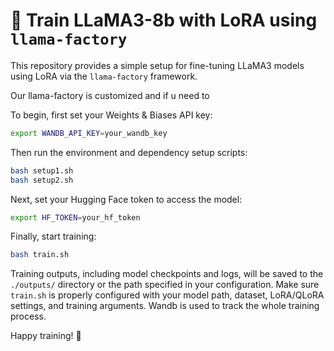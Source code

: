 # 🚀 Train LLaMA3-8b with LoRA using `llama-factory`

This repository provides a simple setup for fine-tuning LLaMA3 models using LoRA via the `llama-factory` framework.

Our llama-factory is customized and if u need to 

To begin, first set your Weights & Biases API key:

```bash
export WANDB_API_KEY=your_wandb_key
```

Then run the environment and dependency setup scripts:

```bash
bash setup1.sh
bash setup2.sh
```

Next, set your Hugging Face token to access the model:

```bash
export HF_TOKEN=your_hf_token
```

Finally, start training:

```bash
bash train.sh
```

Training outputs, including model checkpoints and logs, will be saved to the `./outputs/` directory or the path specified in your configuration. Make sure `train.sh` is properly configured with your model path, dataset, LoRA/QLoRA settings, and training arguments. Wandb is used to track the whole training process.

Happy training! 🚀
